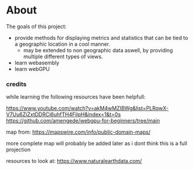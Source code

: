 # About

The goals of this project:
- provide methods for displaying metrics and statistics that can be tied to a geographic location in a cool manner.
  - may be extended to non geographic data aswell, by providing multiple different types of views.
- learn webasembly
- learn webGPU

### credits
while learning the following resources have been helpfull:

https://www.youtube.com/watch?v=akM4wMZIBWg&list=PLRqwX-V7Uu6ZiZxtDDRCi6uhfTH4FilpH&index=1&t=0s
https://github.com/amengede/webgpu-for-beginners/tree/main

map from:
https://mapswire.com/info/public-domain-maps/

more complete map will probably be added later as i dont think this is a full projection

resources to look at:
https://www.naturalearthdata.com/